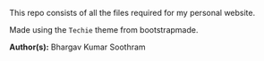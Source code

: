 This repo consists of all the files required for my personal website.

Made using the `Techie` theme from bootstrapmade.

**Author(s):** Bhargav Kumar Soothram
